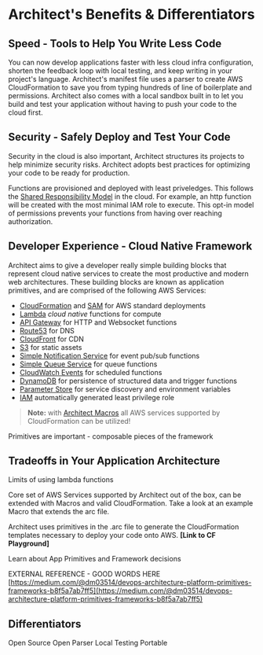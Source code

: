 # Architect's Benefits & Differentiators

## Speed - Tools to Help You Write Less Code
You can now develop applications faster with less cloud infra configuration, shorten the feedback loop with local testing, and keep writing in your project's language. Architect's manifest file uses a parser to create AWS CloudFormation to save you from typing hundreds of line of boilerplate and permissions. Architect also comes with a local sandbox built in to let you build and test your application without having to push your code to the cloud first. 

## Security - Safely Deploy and Test Your Code

Security in the cloud is also important, Architect structures its projects to help minimize security risks. Architect adopts best practices for optimizing your code to be ready for production. 

Functions are provisioned and deployed with least priveledges. This follows the [Shared Responsibility Model](https://aws.amazon.com/compliance/shared-responsibility-model/) in the cloud. For example, an http function will be created with the most minimal IAM role to execute. This opt-in model of permissions prevents your functions from having over reaching authorization.

## Developer Experience - Cloud Native Framework

Architect aims to give a developer really simple building blocks that represent cloud native services to create the most productive and modern web architectures. These building blocks are known as application primitives, and are comprised of the following AWS Services: 
- [CloudFormation](https://aws.amazon.com/cloudformation/) and [SAM](https://docs.aws.amazon.com/serverless-application-model/latest/developerguide/serverless-sam-reference.html#serverless-sam-cli) for AWS standard deployments
- [Lambda](https://aws.amazon.com/lambda/) *cloud native* functions for compute
- [API Gateway](https://aws.amazon.com/api-gateway/) for HTTP and Websocket functions
- [Route53](https://aws.amazon.com/route53) for DNS
- [CloudFront](https://aws.amazon.com/cloudfront/) for CDN
- [S3](https://aws.amazon.com/s3/) for static assets
- [Simple Notification Service](https://aws.amazon.com/sns/) for event pub/sub functions
- [Simple Queue Service](https://aws.amazon.com/sqs/) for queue functions
- [CloudWatch Events](https://docs.aws.amazon.com/lambda/latest/dg/with-scheduled-events.html) for scheduled functions
- [DynamoDB](https://aws.amazon.com/dynamodb/) for persistence of structured data and trigger functions
- [Parameter Store](https://docs.aws.amazon.com/systems-manager/latest/userguide/systems-manager-paramstore.html) for service discovery and environment variables
- [IAM](https://docs.aws.amazon.com/IAM/latest/UserGuide/best-practices.html#grant-least-privilege) automatically generated least privilege role

> **Note:** with [Architect Macros](/primitives/macros) all AWS services supported by CloudFormation can be utilized!

Primitives are important - composable pieces of the framework 

## Tradeoffs in Your Application Architecture

Limits of using lambda functions  

Core set of AWS Services supported by Architect out of the box, can be extended with Macros and valid CloudFormation. Take a look at an example Macro that extends the arc file. 

Architect uses primitives in the .arc file to generate the CloudFormation templates necessary to deploy your code onto AWS. **[Link to CF Playground]** 

Learn about App Primitives and Framework decisions

EXTERNAL REFERENCE - GOOD WORDS HERE [https://medium.com/@dm03514/devops-architecture-platform-primitives-frameworks-b8f5a7ab7ff5](https://medium.com/@dm03514/devops-architecture-platform-primitives-frameworks-b8f5a7ab7ff5)

## Differentiators
Open Source 
Open Parser 
Local Testing 
Portable

